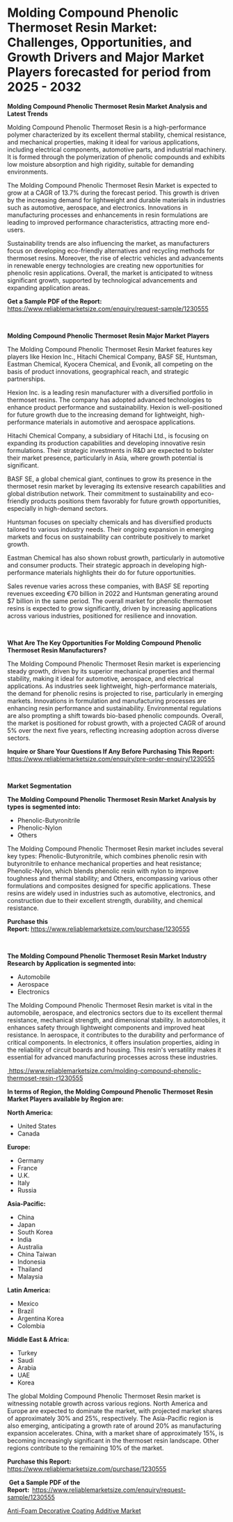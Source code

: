 <p><h1>Molding Compound Phenolic Thermoset Resin Market: Challenges, Opportunities, and Growth Drivers and Major Market Players forecasted for period from 2025 - 2032</h1></p><p><strong>Molding Compound Phenolic Thermoset Resin Market Analysis and Latest Trends</strong></p>
<p><p>Molding Compound Phenolic Thermoset Resin is a high-performance polymer characterized by its excellent thermal stability, chemical resistance, and mechanical properties, making it ideal for various applications, including electrical components, automotive parts, and industrial machinery. It is formed through the polymerization of phenolic compounds and exhibits low moisture absorption and high rigidity, suitable for demanding environments.</p><p>The Molding Compound Phenolic Thermoset Resin Market is expected to grow at a CAGR of 13.7% during the forecast period. This growth is driven by the increasing demand for lightweight and durable materials in industries such as automotive, aerospace, and electronics. Innovations in manufacturing processes and enhancements in resin formulations are leading to improved performance characteristics, attracting more end-users.</p><p>Sustainability trends are also influencing the market, as manufacturers focus on developing eco-friendly alternatives and recycling methods for thermoset resins. Moreover, the rise of electric vehicles and advancements in renewable energy technologies are creating new opportunities for phenolic resin applications. Overall, the market is anticipated to witness significant growth, supported by technological advancements and expanding application areas.</p></p>
<p><strong>Get a Sample PDF of the Report:&nbsp;</strong> <a href="https://www.reliablemarketsize.com/enquiry/request-sample/1230555?utm_campaign=3516&utm_medium=2&utm_source=Github&utm_content=ia&utm_term=03042025&utm_id=molding-compound-phenolic-thermoset-resin">https://www.reliablemarketsize.com/enquiry/request-sample/1230555</a></p>
<p>&nbsp;</p>
<p><strong>Molding Compound Phenolic Thermoset Resin Major Market Players</strong></p>
<p><p>The Molding Compound Phenolic Thermoset Resin Market features key players like Hexion Inc., Hitachi Chemical Company, BASF SE, Huntsman, Eastman Chemical, Kyocera Chemical, and Evonik, all competing on the basis of product innovations, geographical reach, and strategic partnerships.</p><p>Hexion Inc. is a leading resin manufacturer with a diversified portfolio in thermoset resins. The company has adopted advanced technologies to enhance product performance and sustainability. Hexion is well-positioned for future growth due to the increasing demand for lightweight, high-performance materials in automotive and aerospace applications.</p><p>Hitachi Chemical Company, a subsidiary of Hitachi Ltd., is focusing on expanding its production capabilities and developing innovative resin formulations. Their strategic investments in R&D are expected to bolster their market presence, particularly in Asia, where growth potential is significant.</p><p>BASF SE, a global chemical giant, continues to grow its presence in the thermoset resin market by leveraging its extensive research capabilities and global distribution network. Their commitment to sustainability and eco-friendly products positions them favorably for future growth opportunities, especially in high-demand sectors.</p><p>Huntsman focuses on specialty chemicals and has diversified products tailored to various industry needs. Their ongoing expansion in emerging markets and focus on sustainability can contribute positively to market growth.</p><p>Eastman Chemical has also shown robust growth, particularly in automotive and consumer products. Their strategic approach in developing high-performance materials highlights their do for future opportunities.</p><p>Sales revenue varies across these companies, with BASF SE reporting revenues exceeding €70 billion in 2022 and Huntsman generating around $7 billion in the same period. The overall market for phenolic thermoset resins is expected to grow significantly, driven by increasing applications across various industries, positioned for resilience and innovation.</p></p>
<p>&nbsp;</p>
<p><strong>What Are The Key Opportunities For Molding Compound Phenolic Thermoset Resin Manufacturers?</strong></p>
<p><p>The Molding Compound Phenolic Thermoset Resin market is experiencing steady growth, driven by its superior mechanical properties and thermal stability, making it ideal for automotive, aerospace, and electrical applications. As industries seek lightweight, high-performance materials, the demand for phenolic resins is projected to rise, particularly in emerging markets. Innovations in formulation and manufacturing processes are enhancing resin performance and sustainability. Environmental regulations are also prompting a shift towards bio-based phenolic compounds. Overall, the market is positioned for robust growth, with a projected CAGR of around 5% over the next five years, reflecting increasing adoption across diverse sectors.</p></p>
<p><strong>Inquire or Share Your Questions If Any Before Purchasing This Report:</strong> <a href="https://www.reliablemarketsize.com/enquiry/pre-order-enquiry/1230555?utm_campaign=3516&utm_medium=2&utm_source=Github&utm_content=ia&utm_term=03042025&utm_id=molding-compound-phenolic-thermoset-resin">https://www.reliablemarketsize.com/enquiry/pre-order-enquiry/1230555</a></p>
<p>&nbsp;</p>
<p><strong>Market Segmentation</strong></p>
<p><strong>The Molding Compound Phenolic Thermoset Resin Market Analysis by types is segmented into:</strong></p>
<p><ul><li>Phenolic-Butyronitrile</li><li>Phenolic-Nylon</li><li>Others</li></ul></p>
<p><p>The Molding Compound Phenolic Thermoset Resin market includes several key types: Phenolic-Butyronitrile, which combines phenolic resin with butyronitrile to enhance mechanical properties and heat resistance; Phenolic-Nylon, which blends phenolic resin with nylon to improve toughness and thermal stability; and Others, encompassing various other formulations and composites designed for specific applications. These resins are widely used in industries such as automotive, electronics, and construction due to their excellent strength, durability, and chemical resistance.</p></p>
<p><strong>Purchase this Report:&nbsp;</strong><a href="https://www.reliablemarketsize.com/purchase/1230555?utm_campaign=3516&utm_medium=2&utm_source=Github&utm_content=ia&utm_term=03042025&utm_id=molding-compound-phenolic-thermoset-resin">https://www.reliablemarketsize.com/purchase/1230555</a></p>
<p>&nbsp;</p>
<p><strong>The Molding Compound Phenolic Thermoset Resin Market Industry Research by Application is segmented into:</strong></p>
<p><ul><li>Automobile</li><li>Aerospace</li><li>Electronics</li></ul></p>
<p><p>The Molding Compound Phenolic Thermoset Resin market is vital in the automobile, aerospace, and electronics sectors due to its excellent thermal resistance, mechanical strength, and dimensional stability. In automobiles, it enhances safety through lightweight components and improved heat resistance. In aerospace, it contributes to the durability and performance of critical components. In electronics, it offers insulation properties, aiding in the reliability of circuit boards and housing. This resin's versatility makes it essential for advanced manufacturing processes across these industries.</p></p>
<p><a href="https://www.reliablemarketsize.com/molding-compound-phenolic-thermoset-resin-r1230555?utm_campaign=3516&utm_medium=2&utm_source=Github&utm_content=ia&utm_term=03042025&utm_id=molding-compound-phenolic-thermoset-resin">&nbsp;https://www.reliablemarketsize.com/molding-compound-phenolic-thermoset-resin-r1230555</a></p>
<p><strong>In terms of Region, the Molding Compound Phenolic Thermoset Resin Market Players available by Region are:</strong></p>
<p>
    <p> <strong> North America: </strong>
        <ul>
            <li>United States</li>
            <li>Canada</li>
        </ul>
        </p> 
    <p> <strong> Europe: </strong>
        <ul>
            <li>Germany</li>
            <li>France</li>
            <li>U.K.</li>
            <li>Italy</li>
            <li>Russia</li>
        </ul>
        </p> 
    <p> <strong> Asia-Pacific: </strong>
        <ul>
            <li>China</li>
            <li>Japan</li>
            <li>South Korea</li>
            <li>India</li>
            <li>Australia</li>
            <li>China Taiwan</li>
            <li>Indonesia</li>
            <li>Thailand</li>
            <li>Malaysia</li>
        </ul>
        </p> 
    <p> <strong> Latin America: </strong>
        <ul>
            <li>Mexico</li>
            <li>Brazil</li>
            <li>Argentina Korea</li>
            <li>Colombia</li>
        </ul>
        </p> 
    <p> <strong> Middle East & Africa: </strong>
        <ul>
            <li>Turkey</li>
            <li>Saudi</li>
            <li>Arabia</li>
            <li>UAE</li>
            <li>Korea</li>
        </ul>
    </p>
    </p>
<p><p>The global Molding Compound Phenolic Thermoset Resin market is witnessing notable growth across various regions. North America and Europe are expected to dominate the market, with projected market shares of approximately 30% and 25%, respectively. The Asia-Pacific region is also emerging, anticipating a growth rate of around 20% as manufacturing expansion accelerates. China, with a market share of approximately 15%, is becoming increasingly significant in the thermoset resin landscape. Other regions contribute to the remaining 10% of the market.</p></p>
<p><strong>Purchase this Report: </strong><a href="https://www.reliablemarketsize.com/purchase/1230555?utm_campaign=3516&utm_medium=2&utm_source=Github&utm_content=ia&utm_term=03042025&utm_id=molding-compound-phenolic-thermoset-resin">https://www.reliablemarketsize.com/purchase/1230555</a></p>
<p>&nbsp;<strong>Get a Sample PDF of the Report:&nbsp;&nbsp;</strong><a href="https://www.reliablemarketsize.com/enquiry/request-sample/1230555?utm_campaign=3516&utm_medium=2&utm_source=Github&utm_content=ia&utm_term=03042025&utm_id=molding-compound-phenolic-thermoset-resin">https://www.reliablemarketsize.com/enquiry/request-sample/1230555</a></p>
<p><strong></strong></p>
<p><p><a href="https://github.com/braisykhwezi/Market-Research-Report-List-1/blob/main/anti-foam-decorative-coating-additive-market.md?utm_campaign=3516&utm_medium=2&utm_source=Github&utm_content=ia&utm_term=03042025&utm_id=molding-compound-phenolic-thermoset-resin">Anti-Foam Decorative Coating Additive Market</a></p></p>